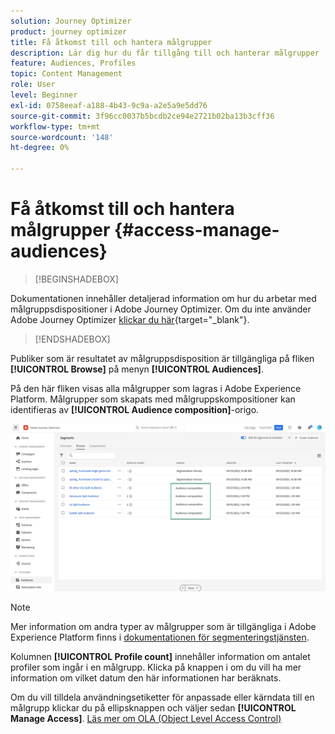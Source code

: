 ```yaml
---
solution: Journey Optimizer
product: journey optimizer
title: Få åtkomst till och hantera målgrupper
description: Lär dig hur du får tillgång till och hanterar målgrupper
feature: Audiences, Profiles
topic: Content Management
role: User
level: Beginner
exl-id: 0758eeaf-a188-4b43-9c9a-a2e5a9e5dd76
source-git-commit: 3f96cc0037b5bcdb2ce94e2721b02ba13b3cff36
workflow-type: tm+mt
source-wordcount: '148'
ht-degree: 0%

---
```


# Få åtkomst till och hantera målgrupper {#access-manage-audiences}

>[!BEGINSHADEBOX]

Dokumentationen innehåller detaljerad information om hur du arbetar med målgruppsdispositioner i Adobe Journey Optimizer. Om du inte använder Adobe Journey Optimizer [klickar du här](https://experienceleague.adobe.com/docs/experience-platform/segmentation/ui/audience-composition.html){target="_blank"}.

>[!ENDSHADEBOX]

Publiker som är resultatet av målgruppsdisposition är tillgängliga på fliken **[!UICONTROL Browse]** på menyn **[!UICONTROL Audiences]**.

På den här fliken visas alla målgrupper som lagras i Adobe Experience Platform. Målgrupper som skapats med målgruppskompositioner kan identifieras av **[!UICONTROL Audience composition]**-origo.

![](assets/audiences-list.png)

>[!NOTE]
>
>Mer information om andra typer av målgrupper som är tillgängliga i Adobe Experience Platform finns i [dokumentationen för segmenteringstjänsten](https://experienceleague.adobe.com/docs/experience-platform/segmentation/ui/overview.html).

Kolumnen **[!UICONTROL Profile count]** innehåller information om antalet profiler som ingår i en målgrupp. Klicka på knappen i om du vill ha mer information om vilket datum den här informationen har beräknats.

Om du vill tilldela användningsetiketter för anpassade eller kärndata till en målgrupp klickar du på ellipsknappen och väljer sedan **[!UICONTROL Manage Access]**. [Läs mer om OLA (Object Level Access Control)](../administration/object-based-access.md)

<!--
-edit an audience?
-->
